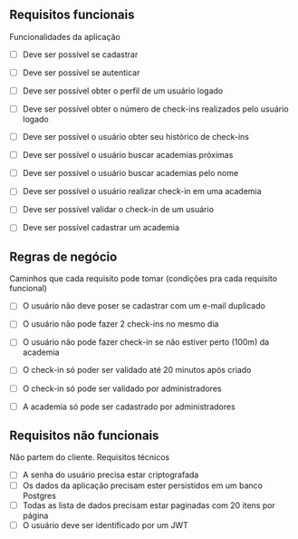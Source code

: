 ## Requisitos funcionais
Funcionalidades da aplicação

- [ ] Deve ser possível se cadastrar
- [ ] Deve ser possível se autenticar
- [ ] Deve ser possível obter o perfil de um usuário logado
- [ ] Deve ser possível obter o número de check-ins realizados pelo usuário logado
- [ ] Deve ser possível o usuário obter seu histórico de check-ins
- [ ] Deve ser possível o usuário buscar academias próximas
- [ ] Deve ser possível o usuário buscar academias pelo nome
- [ ] Deve ser possível o usuário realizar check-in em uma academia
- [ ] Deve ser possível validar o check-in de um usuário
- [ ] Deve ser possível cadastrar um academia



## Regras de negócio
Caminhos que cada requisito pode tomar (condições pra cada requisito funcional)

- [ ] O usuário não deve poser se cadastrar com um e-mail duplicado
- [ ] O usuário não pode fazer 2 check-ins no mesmo dia
- [ ] O usuário não pode fazer check-in se não estiver perto (100m) da academia
- [ ] O check-in só poder ser validado até 20 minutos após criado
- [ ] O check-in só pode ser validado por administradores
- [ ] A academia só pode ser cadastrado por administradores


## Requisitos não funcionais
Não partem do cliente. Requisitos técnicos

- [ ] A senha do usuário precisa estar criptografada
- [ ] Os dados da aplicação precisam ester persistidos em um banco Postgres
- [ ] Todas as lista de dados precisam estar paginadas com 20 itens por página
- [ ] O usuário deve ser identificado por um JWT 